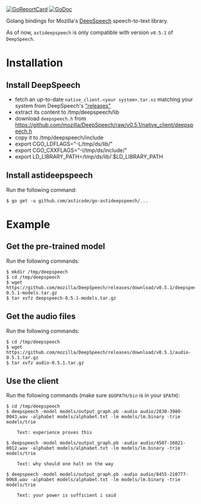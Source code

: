 [![GoReportCard](http://goreportcard.com/badge/github.com/asticode/go-astideepspeech)](http://goreportcard.com/report/github.com/asticode/go-astideepspeech)
[![GoDoc](https://godoc.org/github.com/asticode/go-astideepspeech?status.svg)](https://godoc.org/github.com/asticode/go-astideepspeech)

Golang bindings for Mozilla's [DeepSpeech](https://github.com/mozilla/DeepSpeech) speech-to-text library.

As of now, `astideepspeech` is only compatible with version `v0.5.1` of `DeepSpeech`.

# Installation
## Install DeepSpeech

- fetch an up-to-date `native_client.<your system>.tar.xz` matching your system from DeepSpeech's ["releases"](https://github.com/mozilla/DeepSpeech/releases/tag/v0.5.1)
- extract its content to /tmp/deepspeech/lib
- download `deepspeech.h` from https://github.com/mozilla/DeepSpeech/raw/v0.5.1/native_client/deepspeech.h
- copy it to /tmp/deepspeech/include
- export CGO_LDFLAGS="-L/tmp/ds/lib/"
- export CGO_CXXFLAGS="-I/tmp/ds/include/"
- export LD_LIBRARY_PATH=/tmp/ds/lib/:$LD_LIBRARY_PATH

## Install astideepspeech

Run the following command:

    $ go get -u github.com/asticode/go-astideepspeech/...
    
# Example
## Get the pre-trained model

Run the following commands:

    $ mkdir /tmp/deepspeech
    $ cd /tmp/deepspeech
    $ wget https://github.com/mozilla/DeepSpeech/releases/download/v0.5.1/deepspeech-0.5.1-models.tar.gz
    $ tar xvfz deepspeech-0.5.1-models.tar.gz
    
## Get the audio files

Run the following commands:

    $ cd /tmp/deepspeech
    $ wget https://github.com/mozilla/DeepSpeech/releases/download/v0.5.1/audio-0.5.1.tar.gz
    $ tar xvfz audio-0.5.1.tar.gz
    
## Use the client

Run the following commands (make sure `$GOPATH/bin` is in your `$PATH`):

    $ cd /tmp/deepspeech
    $ deepspeech -model models/output_graph.pb -audio audio/2830-3980-0043.wav -alphabet models/alphabet.txt -lm models/lm.binary -trie models/trie
    
        Text: experience proves this
    
    $ deepspeech -model models/output_graph.pb -audio audio/4507-16021-0012.wav -alphabet models/alphabet.txt -lm models/lm.binary -trie models/trie
    
        Text: why should one halt on the way
        
    $ deepspeech -model models/output_graph.pb -audio audio/8455-210777-0068.wav -alphabet models/alphabet.txt -lm models/lm.binary -trie models/trie
    
        Text: your power is sufficient i said
